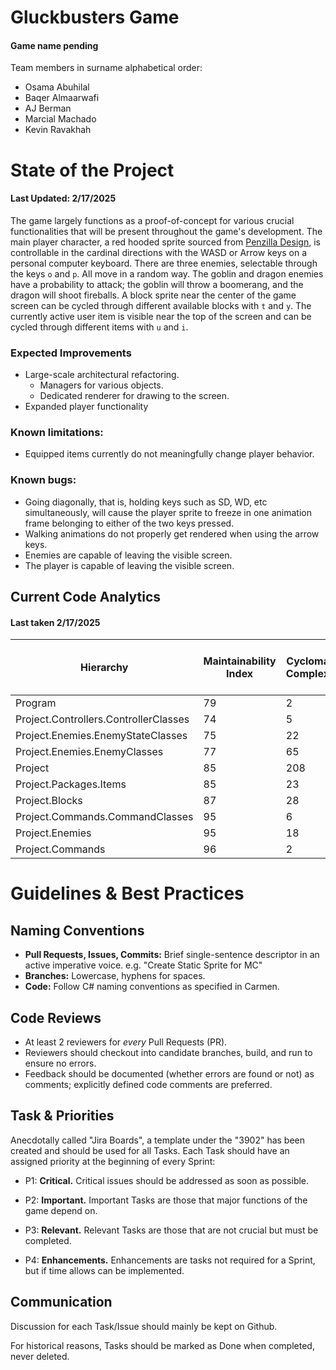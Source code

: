 # Gluckbusters Game

#### Game name pending

Team members in surname alphabetical order:

- Osama Abuhilal
- Baqer Almaarwafi
- AJ Berman
- Marcial Machado
- Kevin Ravakhah

# State of the Project

#### Last Updated: 2/17/2025

The game largely functions as a proof-of-concept for various crucial functionalities
that will be present throughout the game's development.
The main player character, a red hooded sprite sourced from
[Penzilla Design](https://penzilla.itch.io/hooded-protagonist), is controllable in the
cardinal directions with the WASD or Arrow keys on a personal computer keyboard. 
There are three enemies, selectable through the keys `o` and `p`. All move in a random
way. The goblin and dragon enemies have a probability to attack; the goblin will throw
a boomerang, and the dragon will shoot fireballs. A block sprite near the center of
the game screen can be cycled through different available blocks with `t` and `y`.
The currently active user item is visible near the top of the screen and can be cycled
through different items with `u` and `i`.

### Expected Improvements

- Large-scale architectural refactoring.
    - Managers for various objects.
    - Dedicated renderer for drawing to the screen.
- Expanded player functionality

### Known limitations:

- Equipped items currently do not meaningfully change player behavior.

### Known bugs:

- Going diagonally, that is, holding keys such as SD, WD, etc simultaneously, will cause
the player sprite to freeze in one animation frame belonging to either of the two keys
pressed.
- Walking animations do not properly get rendered when using the arrow keys.
- Enemies are capable of leaving the visible screen.
- The player is capable of leaving the visible screen.

## Current Code Analytics

#### Last taken 2/17/2025

| Hierarchy                             | Maintainability Index | Cyclomatic Complexity | Depth of Inheritance | Class Coupling | Lines of Source Code | Lines of Executable Code |
|---------------------------------------|-----------------------|-----------------------|----------------------|----------------|----------------------|--------------------------|
| Program                               | 79                    | 2                     | 1                    | 1              | 2                    | 4                        |
| Project.Controllers.ControllerClasses | 74                    | 5                     | 1                    | 7              | 30                   | 8                        |
| Project.Enemies.EnemyStateClasses     | 75                    | 22                    | 1                    | 8              | 131                  | 45                       |
| Project.Enemies.EnemyClasses          | 77                    | 65                    | 2                    | 14             | 311                  | 100                      |
| Project                               | 85                    | 208                   | 2                    | 68             | 1105                 | 264                      |
| Project.Packages.Items                | 85                    | 23                    | 2                    | 18             | 141                  | 29                       |
| Project.Blocks                        | 87                    | 28                    | 1                    | 18             | 189                  | 36                       |
| Project.Commands.CommandClasses       | 95                    | 6                     | 2                    | 4              | 48                   | 5                        |
| Project.Enemies                       | 95                    | 18                    | 1                    | 8              | 63                   | 7                        |
| Project.Commands                      | 96                    | 2                     | 1                    | 2              | 20                   | 2                        |

# Guidelines & Best Practices

## Naming Conventions

- **Pull Requests, Issues, Commits:** Brief single-sentence descriptor in an active imperative voice.
e.g. "Create Static Sprite for MC"
- **Branches:** Lowercase, hyphens for spaces.
- **Code:** Follow C# naming conventions as specified in Carmen.

## Code Reviews

- At least 2 reviewers for *every* Pull Requests (PR). 
- Reviewers should checkout into candidate branches, build, and run to ensure no errors.
- Feedback should be documented (whether errors are found or not) as comments; explicitly
defined code comments are preferred.

## Task & Priorities

Anecdotally called "Jira Boards", a template under the "3902" has been created and should be used for all Tasks. 
Each Task should have an assigned priority at the beginning of every Sprint:

- P1: **Critical.** Critical issues should be addressed as soon as possible.

- P2: **Important.** Important Tasks are those that major functions of the game depend on. 

- P3: **Relevant.** Relevant Tasks are those that are not crucial but must be completed.

- P4: **Enhancements.** Enhancements are tasks not required for a Sprint, but if time allows can be implemented.

## Communication

Discussion for each Task/Issue should mainly be kept on Github. 

For historical reasons, Tasks should be marked as Done when completed, never deleted.
